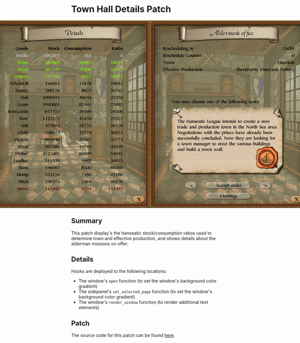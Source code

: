 # Town Hall Details Patch
<p style="display: flex; justify-content: center">
    <img src="town-hall-details-stock.png" style="">
    <img src="town-hall-details-mission.png" style="">
</p>

## Summary
This patch display's the hanseatic stock/consumption ratios used to determine town and effective production, and shows details about the alderman missions on offer.

## Details
Hooks are deployed to the following locations:
- The window's `open` function (to set the window's background color gradient)
- The sidepanel's `set_selected_page` function (to set the window's background color gradient)
- The window's `render_window` function (to render additional text elements)

## Patch
The source code for this patch can be found [here](https://github.com/P3Modding/p3-lib/tree/master/mod-town-hall-details).
